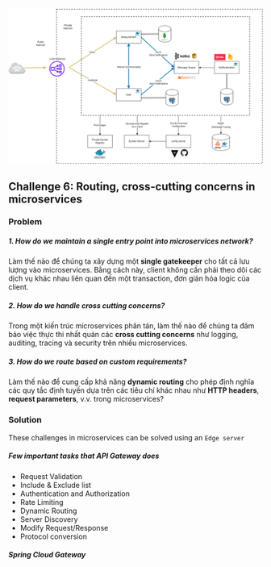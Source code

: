 ![microservices](diagrams.png)

## Challenge 6: Routing, cross-cutting concerns in microservices

### Problem

##### 1. How do we maintain a single entry point into microservices network?

Làm thế nào để chúng ta xây dựng một **single gatekeeper** cho tất cả lưu lượng vào microservices.
Bằng cách này, client không cần phải theo dõi các dịch vụ khác nhau liên quan đến một transaction, đơn
giản hóa logic của client.

##### 2. How do we handle cross cutting concerns?

Trong một kiến trúc microservices phân tán, làm thế nào để chúng ta đảm bảo việc thực thi nhất quán
các **cross cutting concerns** như logging, auditing, tracing và security trên nhiều microservices.

##### 3. How do we route based on custom requirements?

Làm thế nào để cung cấp khả năng **dynamic routing** cho phép định nghĩa các quy tắc định tuyến dựa
trên các tiêu chí khác nhau như **HTTP headers**, **request parameters**, v.v. trong microservices?

### Solution

These challenges in microservices can be solved using an `Edge server`

##### Few important tasks that API Gateway does
- Request Validation
- Include & Exclude list
- Authentication and Authorization
- Rate Limiting
- Dynamic Routing
- Server Discovery
- Modify Request/Response
- Protocol conversion

##### Spring Cloud Gateway

